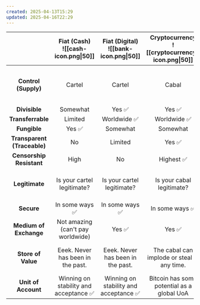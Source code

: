 ```yaml
---
created: 2025-04-13T15:29
updated: 2025-04-16T22:29
---
```

|                             | Fiat (Cash)<br>![[cash-icon.png\|50]] | Fiat (Digital)<br>![[bank-icon.png\|50]] | Cryptocurrency<br>![[cryptocurrency-icon.png\|50]] | Commodities<br>![[gold-icon.png\|50]] |   **Society Protocol**<br>![[society-logo.svg\|50]]   |
| :-------------------------: | :-----------------------------------: | :--------------------------------------: | :------------------------------------------------: | :-----------------------------------: | :---------------------------------------------------: |
|    **Control (Supply)**     |                Cartel                 |                  Cartel                  |                       Cabal                        |             Not really ✅              | Algorithms + Governance (direct representation) <br>✅ |
|        **Divisible**        |               Somewhat                |                  Yes ✅                   |                       Yes ✅                        |              It's a rock              |                         Yes ✅                         |
|      **Transferrable**      |                Limited                |               Worldwide ✅                |                    Worldwide ✅                     |              It's a rock              |                         Yes ✅                         |
|        **Fungible**         |                 Yes ✅                 |                 Somewhat                 |                      Somewhat                      |              It's a rock              |                       Somewhat                        |
| **Transparent (Traceable)** |                  No                   |                 Limited                  |                       Yes ✅                        |                  No                   |                         Yes ✅                         |
|  **Censorship Resistant**   |                 High                  |                    No                    |                     Highest ✅                      |               Moderate                |                       Highest ✅                       |
|       **Legitimate**        |      Is your cartel legitimate?       |        Is your cartel legitimate?        |             Is your cabal legitimate?              |         It's a shiny rock! ✅          | Is your society legitimate? (in individual interst) ✅ |
|         **Secure**          |            In some ways ✅             |              In some ways ✅              |                   In some ways ✅                   |            In some ways ✅             |                    In some ways ✅                     |
|   **Medium of Exchange**    | Not amazing<br>(can't pay worldwide)  |                  Yes ✅                   |                       Yes ✅                        |              Not really               |                         Yes ✅                         |
|     **Store of Value**      |   Eeek. Never has been in the past.   |    Eeek. Never has been in the past.     |    The cabal can implode or steal at any time.     | Probably the most relatively secure ✅ |    Aligns the value of your society with the SoV ✅    |
|     **Unit of Account**     | Winning on stability and acceptance ✅ |  Winning on stability and acceptance ✅   |     Bitcoin has some potential as a global UoA     |       We don't see it happening       |                   Optimal UoA<br>✅                    |
